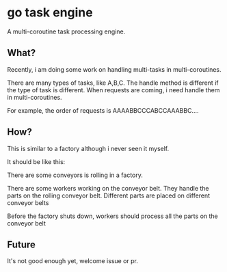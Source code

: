 # go task engine

A multi-coroutine task processing engine.

## What?

Recently, i am doing some work on handling multi-tasks in multi-coroutines.

There are many types of tasks, like A,B,C. The handle method is different if the type of task is different. When requests are coming, i need handle them in multi-coroutines.

For example, the order of requests is AAAABBCCCABCCAAABBC....

## How?

This is similar to a factory although i never seen it myself.

It should be like this:

There are some conveyors is rolling in a factory. 

There are some workers working on the conveyor belt. They handle the parts on the rolling conveyor belt. Different parts are placed on different conveyor belts

Before the factory shuts down, workers should process all the parts on the conveyor belt

## Future

It's not good enough yet, welcome issue or pr.

